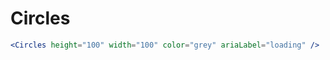 ---
---

# Circles

```jsx live
<Circles height="100" width="100" color="grey" ariaLabel="loading" />
```
